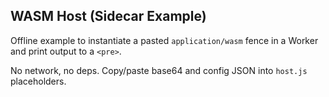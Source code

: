 ## WASM Host (Sidecar Example)

Offline example to instantiate a pasted `application/wasm` fence in a Worker and print output to a `<pre>`.

No network, no deps. Copy/paste base64 and config JSON into `host.js` placeholders.
